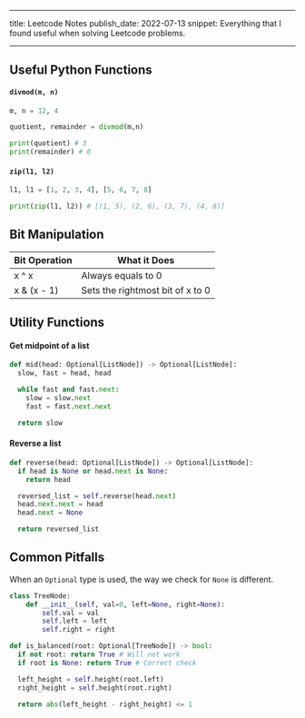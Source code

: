 <!-- deno-fmt-ignore-file -->

---

title: Leetcode Notes
publish_date: 2022-07-13
snippet: Everything that I found useful when solving Leetcode problems.

---

## Useful Python Functions

#### `divmod(m, n)`

```python
m, n = 12, 4

quotient, remainder = divmod(m,n)

print(quotient) # 3
print(remainder) # 0
```

#### `zip(l1, l2)`

```python
l1, l1 = [1, 2, 3, 4], [5, 6, 7, 8]

print(zip(l1, l2)) # [(1, 5), (2, 6), (3, 7), (4, 8)]
```

## Bit Manipulation

| Bit Operation | What it Does                     |
| ------------- | -------------------------------- |
| x ^ x         | Always equals to 0               |
| x & (x - 1)   | Sets the rightmost bit of x to 0 |

## Utility Functions

#### Get midpoint of a list

```python
def mid(head: Optional[ListNode]) -> Optional[ListNode]:
  slow, fast = head, head

  while fast and fast.next:
    slow = slow.next
    fast = fast.next.next

  return slow
```

#### Reverse a list

```python
def reverse(head: Optional[ListNode]) -> Optional[ListNode]:
  if head is None or head.next is None:
    return head

  reversed_list = self.reverse(head.next)
  head.next.next = head
  head.next = None

  return reversed_list
```

## Common Pitfalls

When an `Optional` type is used, the way we check for `None` is different.

```python
class TreeNode:
    def __init__(self, val=0, left=None, right=None):
        self.val = val
        self.left = left
        self.right = right

def is_balanced(root: Optional[TreeNode]) -> bool:
  if not root: return True # Will not work
  if root is None: return True # Correct check

  left_height = self.height(root.left)
  right_height = self.height(root.right)

  return abs(left_height - right_height) <= 1
```
